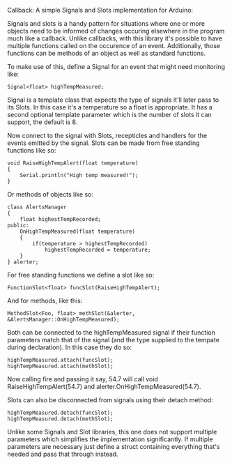 Callback: A simple Signals and Slots implementation for Arduino:

Signals and slots is a handy pattern for situations where one or more objects need to be informed of changes occuring elsewhere in the program much like a callback. Unlike callbacks, with this library it's possible to have multiple functions called on the occurence of an event. Additionally, those functions can be methods of an object as well as standard functions.

To make use of this, define a Signal for an event that might need monitoring like:
```Arduino
Signal<float> highTempMeasured;
```

Signal is a template class that expects the type of signals it'll later pass to its Slots. In this case it's a temperature so a float is appropriate. It has a second optional template parameter which is the number of slots it can support, the default is 8.

Now connect to the signal with Slots, recepticles and handlers for the events emitted by the signal. Slots can be made from free standing functions like so:
```Arduino
void RaiseHighTempAlert(float temperature)
{
	Serial.println("High temp measured!");
}
```

Or methods of objects like so:
```Arduino
class AlertsManager
{
	float highestTempRecorded;
public:
	OnHighTempMeasured(float temperature)
	{
		if(temperature > highestTempRecorded)
			highestTempRecorded = temperature;
	}
} alerter;
```

For free standing functions we define a slot like so:
```Arduino
FunctionSlot<float> funcSlot(RaiseHighTempAlert);
```

And for methods, like this:
```Arduino
MethodSlot<Foo, float> methSlot(&alerter, &AlertsManager::OnHighTempMeasured);
```

Both can be connected to the highTempMeasured signal if their function parameters match that of the signal (and the type supplied to the tempate during declaration). In this case they do so:
```Arduino
highTempMeasured.attach(funcSlot);
highTempMeasured.attach(methSlot);
```

Now calling fire and passing it say, 54.7 will call void RaiseHighTempAlert(54.7) and alerter.OnHighTempMeasured(54.7).

Slots can also be disconnected from signals using their detach method:
```Arduino
highTempMeasured.detach(funcSlot);
highTempMeasured.detach(methSlot);
```

Unlike some Signals and Slot libraries, this one does not support multiple parameters which simplifies the implementation significantly. If multiple parameters are necessary just define a struct containing everything that's needed and pass that through instead.
